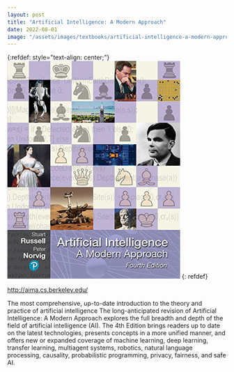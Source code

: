 ```yaml
---
layout: post
title: "Artificial Intelligence: A Modern Approach"
date: 2022-08-01
image: "/assets/images/textbooks/artificial-intelligence-a-modern-approach.jpg"
---
```


{:refdef: style="text-align: center;"}
![artificial-intelligence-a-modern-approach](/assets/images/textbooks/artificial-intelligence-a-modern-approach.jpg)
{: refdef}

http://aima.cs.berkeley.edu/

The most comprehensive, up-to-date introduction to the theory and practice of artificial intelligence
The long-anticipated revision of Artificial Intelligence: A Modern Approach explores the full breadth and depth of the field of artificial intelligence (AI). The 4th Edition brings readers up to date on the latest technologies, presents concepts in a more unified manner, and offers new or expanded coverage of machine learning, deep learning, transfer learning, multiagent systems, robotics, natural language processing, causality, probabilistic programming, privacy, fairness, and safe AI.